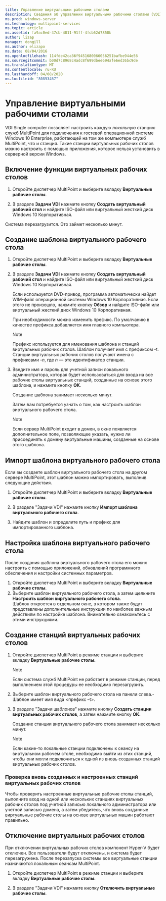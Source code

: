 ```yaml
---
title: Управление виртуальными рабочими столами
description: Сведения об управлении виртуальными рабочими столами (VDI) в службах MultiPoint
ms.prod: windows-server
ms.technology: multipoint-services
ms.topic: article
ms.assetid: fa9ac0ed-47cb-4811-91ff-4fcb62d7858b
author: lizap
manager: dongill
ms.author: elizapo
ms.date: 08/04/2016
ms.openlocfilehash: 114fde42ca36f9451680066056251bafbe944e56
ms.sourcegitcommit: b00d7c8968c4adc8f699dbee694afe6ed36bc9de
ms.translationtype: MT
ms.contentlocale: ru-RU
ms.lasthandoff: 04/08/2020
ms.locfileid: "80853467"
---
```

# <a name="manage-virtual-desktops"></a>Управление виртуальными рабочими столами
VDI Single computer позволяет настроить каждую *локальную* станцию служб MultiPoint для подключения к гостевой операционной системе Windows 10 Enterprise, работающей на том же компьютере служб MultiPoint, что и станция. Такие станции виртуальных рабочих столов можно настроить с помощью приложения, которое нельзя установить в серверной версии Windows.  
  
## <a name="enable-the-virtual-desktop-feature"></a>Включение функции виртуальных рабочих столов  
  
1.  Откройте диспетчер MultiPoint и выберите вкладку **Виртуальные рабочие столы**.  
  
2.  В разделе **Задачи VDI** нажмите кнопку **Создать виртуальный рабочий стол** и найдите ISO-файл или виртуальный жесткий диск Windows 10 Корпоративная.  
  
Система перезагрузится. Это займет несколько минут.  
  
## <a name="create-a-virtual-desktop-template"></a>Создание шаблона виртуального рабочего стола  
  
1.  Откройте диспетчер MultiPoint и выберите вкладку **Виртуальные рабочие столы**.  
  
2.  В разделе **Задачи VDI** нажмите кнопку **Создать виртуальный рабочий стол** и найдите ISO-файл или виртуальный жесткий диск Windows 10 Корпоративная.  
  
    Если используется DVD-привод, программа автоматически найдет WIM-файл операционной системы Windows 10 Корпоративная. Если этого не произошло, нажмите кнопку **Обзор** и найдите ISO-файл или виртуальный жесткий диск Windows 10 Корпоративная.  
  
    При необходимости можно изменить префикс. По умолчанию в качестве префикса добавляется имя главного компьютера.  
  
    > [!NOTE]  
    > Префикс используется для именования шаблона и станций виртуальных рабочих столов. Шаблон получает имя с префиксом \-t. Станции виртуальных рабочих столов получают имена с префиксами \-*n*, где *n* — это идентификатор станции.  
  
4.  Введите имя и пароль для учетной записи локального администратора, которая будет использоваться для входа на все рабочие столы виртуальных станций, созданные на основе этого шаблона, и нажмите кнопку **ОК**.  
  
    Создание шаблона занимает несколько минут.  
      
    Затем вам потребуется узнать о том, как настроить шаблон виртуального рабочего стола.  
      
    > [!NOTE]  
    > Если сервер MultiPoint входит в домен, в окне появляется дополнительное поле, позволяющее указать, нужно ли присоединять к домену виртуальные машины, созданные на основе этого шаблона.   
  
## <a name="import-a-virtual-desktop-template"></a>Импорт шаблона виртуального рабочего стола  
Если вы создаете шаблон виртуального рабочего стола на другом сервере MultiPoint, этот шаблон можно импортировать, выполнив следующие действия.  

1.    Откройте диспетчер MultiPoint и выберите вкладку **Виртуальные рабочие столы**.  
  
2.    В разделе "Задачи VDI" нажмите кнопку **Импорт шаблона виртуального рабочего стола**.  
  
3.    Найдите шаблон и определите путь и префикс для импортированного шаблона.  
  
## <a name="customize-the-virtual-desktop-template"></a>Настройка шаблона виртуального рабочего стола  
После создания шаблона виртуального рабочего стола его можно настроить с помощью приложений, обновлений программного обеспечения и настройки системных параметров.   

1. Откройте диспетчер MultiPoint и выберите вкладку **Виртуальные рабочие столы**.  
2. Выберите шаблон виртуального рабочего стола, а затем щелкните **Настроить шаблон виртуального рабочего стола**.  
Шаблон откроется в отдельном окне, в котором также будут представлены дополнительные инструкции по наиболее важным действиям по настройке шаблона. Внимательно ознакомьтесь с этими инструкциями.  
  
## <a name="create-virtual-desktop-stations"></a>Создание станций виртуальных рабочих столов  
  
1.  Откройте диспетчер MultiPoint в режиме станции и выберите вкладку **Виртуальные рабочие столы**.  
  
    > [!NOTE]  
    > Если система служб MultiPoint не работает в режиме станции, перед выполнением этой процедуры ее необходимо перезагрузить.  
  
2.  Выберите шаблон виртуального рабочего стола на панели слева.\- Шаблон имеет имя вида <префикс –t>.  
  
3.  В разделе "Задачи шаблонов" нажмите кнопку **Создать станции виртуальных рабочих столов**, а затем нажмите кнопку **ОК**.  
  
    Создание станции виртуального рабочего стола занимает несколько минут.  
  
    > [!NOTE]  
    > Если какие\-то локальные станции подключены к сеансу на виртуальном рабочем столе, необходимо выйти из этих станций, чтобы они могли подключиться к одной из вновь созданных станций виртуальных рабочих столов.  
  
### <a name="validate-the-newly-created-customized-virtual-station-desktops"></a>Проверка вновь созданных и настроенных станций виртуальных рабочих столов  
  
Чтобы проверить настроенные виртуальные рабочие столы станций, выполните вход на одной или нескольких станциях виртуальных рабочих столов под учетной записью локального администратора или учетной записью домена, а затем убедитесь, что вновь созданные виртуальные рабочие столы на основе виртуальных машин работают правильно.  
  
## <a name="disable-virtual-desktops"></a>Отключение виртуальных рабочих столов  
  
При отключении виртуальных рабочих столов компонент Hyper-V будет отключен. Все пользователи будут отключены, и система будет перезагружена. После перезапуска системы все виртуальные станции назначаются локальным сеансам MultiPoint.  

1. Откройте диспетчер MultiPoint в режиме станции и выберите вкладку **Виртуальные рабочие столы**.  
  
2. В разделе "Задачи VDI" нажмите кнопку **Отключить виртуальные рабочие столы**. 